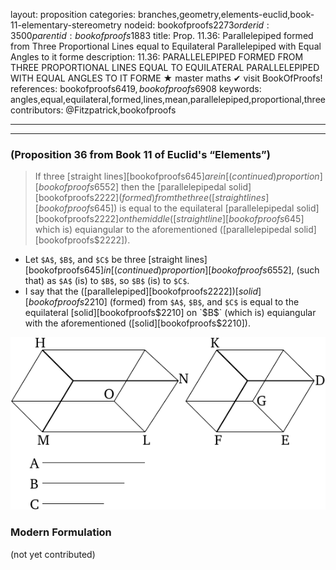 layout: proposition
categories: branches,geometry,elements-euclid,book-11-elementary-stereometry
nodeid: bookofproofs$2273
orderid: 3500
parentid: bookofproofs$1883
title: Prop. 11.36: Parallelepiped formed from Three Proportional Lines equal to Equilateral Parallelepiped with Equal Angles to it forme
description: 11.36: PARALLELEPIPED FORMED FROM THREE PROPORTIONAL LINES EQUAL TO EQUILATERAL PARALLELEPIPED WITH EQUAL ANGLES TO IT FORME &#9733; master maths &#10004; visit BookOfProofs!
references: bookofproofs$6419,bookofproofs$6908
keywords: angles,equal,equilateral,formed,lines,mean,parallelepiped,proportional,three
contributors: @Fitzpatrick,bookofproofs


---


---

### (Proposition 36 from Book 11 of Euclid's “Elements”)

> If three [straight lines][bookofproofs$645] are in [ (continued) proportion][bookofproofs$6552] then the [parallelepipedal solid][bookofproofs$2222] (formed) from the three ([straight lines][bookofproofs$645]) is equal to the equilateral [parallelepipedal solid][bookofproofs$2222] on the middle ([straight line][bookofproofs$645] which is) equiangular to the aforementioned ([parallelepipedal solid][bookofproofs$2222]).
* Let `$A$`, `$B$`, and `$C$` be three [straight lines][bookofproofs$645] in [ (continued) proportion][bookofproofs$6552], (such that) as `$A$` (is) to `$B$`, so `$B$` (is) to `$C$`.
* I say that the ([parallelepiped][bookofproofs$2222]) [solid][bookofproofs$2210] (formed) from `$A$`, `$B$`, and `$C$` is equal to the equilateral [solid][bookofproofs$2210] on `$B$` (which is) equiangular with the aforementioned ([solid][bookofproofs$2210]).

![fig36e](https://github.com/bookofproofs/bookofproofs.github.io/blob/main/_sources/_assets/images/euclid/Book11/fig36e.png?raw=true)



### Modern Formulation

(not yet contributed)
